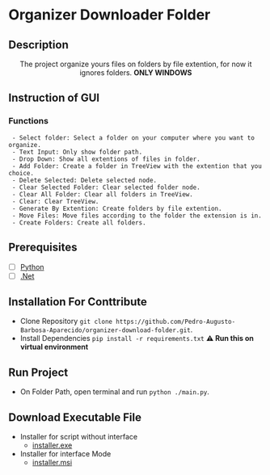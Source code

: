 # Organizer Downloader Folder

## Description

  <p align="center">The project organize yours files on folders by file extention, for now it ignores folders. <strong color="red">ONLY WINDOWS</strong></p>

## Instruction of GUI

  ### Functions
     - Select folder: Select a folder on your computer where you want to organize.
     - Text Input: Only show folder path.
     - Drop Down: Show all extentions of files in folder.
     - Add Folder: Create a folder in TreeView with the extention that you choice.
     - Delete Selected: Delete selected node.
     - Clear Selected Folder: Clear selected folder node.
     - Clear All Folder: Clear all folders in TreeView.
     - Clear: Clear TreeView.
     - Generate By Extention: Create folders by file extention.
     - Move Files: Move files according to the folder the extension is in.
     - Create Folders: Create all folders.
## Prerequisites

- [ ] [Python](https://www.python.org/ftp/python/3.10.4/python-3.10.4-amd64.exe)  
- [ ] [.Net](https://dotnet.microsoft.com/en-us/download/dotnet-framework/net48)

## Installation For Conttribute

- Clone Repository ``git clone https://github.com/Pedro-Augusto-Barbosa-Aparecido/organizer-download-folder.git``.
- Install Dependencies ``pip install -r requirements.txt`` **:warning: Run this on virtual environment**

## Run Project

- On Folder Path, open terminal and run ``python ./main.py``.

## Download Executable File

 - Installer for script without interface
   - [installer.exe](https://github.com/Pedro-Augusto-Barbosa-Aparecido/organizer-download-folder/raw/master/installer.exe)
 - Installer for interface Mode
   - [installer.msi](https://github.com/Pedro-Augusto-Barbosa-Aparecido/organizer-download-folder/blob/master/src/interface/gui/release/installer/Debug/installer.msi)
